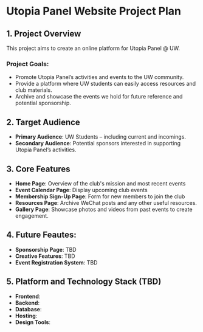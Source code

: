 # Utopia Panel Website Project Plan

## 1. Project Overview

This project aims to create an online platform for Utopia Panel @ UW.

### Project Goals:

- Promote Utopia Panel’s activities and events to the UW community.
- Provide a platform where UW students can easily access resources and club materials.
- Archive and showcase the events we hold for future reference and potential sponsorship.

## 2. Target Audience

- **Primary Audience**: UW Students – including current and incomings.
- **Secondary Audience**: Potential sponsors interested in supporting Utopia Panel’s activities.

## 3. Core Features

- **Home Page**: Overview of the club's mission and most recent events
- **Event Calendar Page**: Display upcoming club events
- **Membership Sign-Up Page**: Form for new members to join the club
- **Resources Page**: Archive WeChat posts and any other useful resources.
- **Gallery Page**: Showcase photos and videos from past events to create engagement.

## 4. Future Feautes:

- **Sponsorship Page**: TBD
- **Creative Features**: TBD
- **Event Registration System**: TBD

## 5. Platform and Technology Stack (TBD)

- **Frontend**:
- **Backend**:
- **Database**:
- **Hosting**:
- **Design Tools**:
